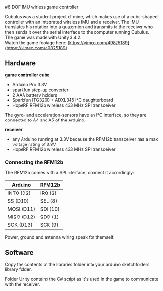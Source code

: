 #6 DOF IMU wirless game controller

Cubulus was a student project of mine, which makes use of a cube-shaped controller with an integrated wireless IMU and a receiver. The IMU translates his rotation into a quaternion and transmits to the receiver who then sends it over the serial interface to the computer running Cubulus.  
The game was made with Unity 3.4.2.  
Watch the game footage here: [https://vimeo.com/49825189](https://vimeo.com/49825189).

## Hardware

**game controller cube**  
- Arduino Pro 3.3V
- sparkfun step-up converter
- 2 AAA battery holders
- Sparkfun ITG3200 + ADXL345 I²C daughterboard
- HopeRF RFM12b wireless 433 MHz SPI transceiver 

The gyro- and acceleration-sensors have an I²C interface, so they are connected to A4 and A5 of the Arduino.
  
**receiver**  
- any Arduino running at 3.3V because the RFM12b transceiver has a max voltage rating of 3.8V
- HopeRF RFM12b wireless 433 MHz SPI transceiver

### Connecting the RFM12b

The RFM12b comes with a SPI interface, connect it accordingly:
  
| Arduino    | RFM12b   |  
| -----------|--------- |  
| INT0 (D2)  | IRQ (2)  |  
| SS (D10)   | SEL (8)  |  
| MOSI (D11) | SDI (10) |  
| MISO (D12) | SDO (1)  |  
| SCK (D13)  | SCK (9)  |  

Power, ground and antenna wiring speak for themself.

## Software
Copy the contents of the libraries folder into your arduino sketchfolders library folder.  

Folder Unity contains the C# script as it's used in the game to communicate with the receiver. 
